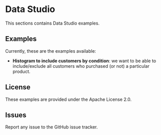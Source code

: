 # Data Studio

This sections contains Data Studio examples.

## Examples

Currently, these are the examples available:

* **Histogram to include customers by condition**: we want to be able to include/exclude all customers who purchased (or not) a particular product.

## License

These examples are provided under the Apache License 2.0.

## Issues

Report any issue to the GitHub issue tracker.
